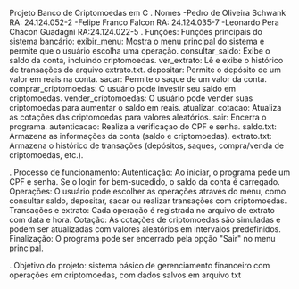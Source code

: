Projeto Banco de Criptomoedas em C . Nomes -Pedro de Oliveira Schwank RA: 24.124.052-2 -Felipe Franco Falcon RA: 24.124.035-7 -Leonardo Pera Chacon Guadagni RA:24.124.022-5 . Funções: Funções principais do sistema bancário: exibir_menu: Mostra o menu principal do sistema e permite que o usuário escolha uma operação. consultar_saldo: Exibe o saldo da conta, incluindo criptomoedas. ver_extrato: Lê e exibe o histórico de transações do arquivo extrato.txt. depositar: Permite o depósito de um valor em reais na conta. sacar: Permite o saque de um valor da conta. comprar_criptomoedas: O usuário pode investir seu saldo em criptomoedas. vender_criptomoedas: O usuário pode vender suas criptomoedas para aumentar o saldo em reais. atualizar_cotacao: Atualiza as cotações das criptomoedas para valores aleatórios. sair: Encerra o programa. autenticacao: Realiza a verificaçao do CPF e senha. 
saldo.txt: Armazena as informações da conta (saldo e criptomoedas). extrato.txt: Armazena o histórico de transações (depósitos, saques, compra/venda de criptomoedas, etc.). 

. Processo de funcionamento: Autenticação: Ao iniciar, o programa pede um CPF e senha. Se o login for bem-sucedido, o saldo da conta é carregado. Operações: O usuário pode escolher as operações através do menu, como consultar saldo, depositar, sacar ou realizar transações com criptomoedas. Transações e extrato: Cada operação é registrada no arquivo de extrato com data e hora. Cotação: As cotações de criptomoedas são simuladas e podem ser atualizadas com valores aleatórios em intervalos predefinidos. Finalização: O programa pode ser encerrado pela opção "Sair" no menu principal.

. Objetivo do projeto: sistema básico de gerenciamento financeiro com operações em criptomoedas, com dados salvos em arquivo txt

